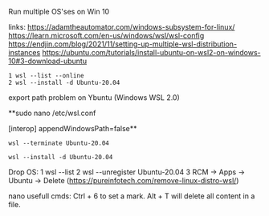 Run multiple OS'ses on Win 10

links:
https://adamtheautomator.com/windows-subsystem-for-linux/
https://learn.microsoft.com/en-us/windows/wsl/wsl-config
https://endjin.com/blog/2021/11/setting-up-multiple-wsl-distribution-instances
https://ubuntu.com/tutorials/install-ubuntu-on-wsl2-on-windows-10#3-download-ubuntu

```
1 wsl --list --online
2 wsl --install -d Ubuntu-20.04
```

export path problem on Ybuntu (Windows WSL 2.0)

**sudo nano /etc/wsl.conf

[interop]
appendWindowsPath=false**

```wsl --terminate Ubuntu-20.04```

```wsl --install -d Ubuntu-20.04```

Drop OS:
1 wsl --list
2 wsl --unregister Ubuntu-20.04
3 RCM -> Apps -> Ubuntu -> Delete (https://pureinfotech.com/remove-linux-distro-wsl/)

nano usefull cmds:
Ctrl + 6 to set a mark.
Alt + T will delete all content in a file. 